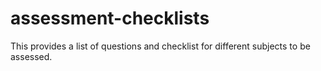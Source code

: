 # assessment-checklists
This provides a list of questions and checklist for different subjects to be assessed.
